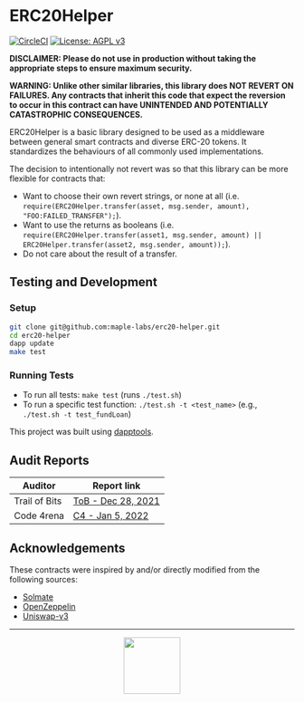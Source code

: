 # ERC20Helper

[![CircleCI](https://circleci.com/gh/maple-labs/erc20-helper/tree/main.svg?style=svg)](https://circleci.com/gh/maple-labs/erc20-helper/tree/main) [![License: AGPL v3](https://img.shields.io/badge/License-AGPL%20v3-blue.svg)](https://www.gnu.org/licenses/agpl-3.0)

**DISCLAIMER: Please do not use in production without taking the appropriate steps to ensure maximum security.**

**WARNING: Unlike other similar libraries, this  library does NOT REVERT ON FAILURES. Any contracts that inherit this code that expect the reversion to occur in this contract can have UNINTENDED AND POTENTIALLY CATASTROPHIC CONSEQUENCES.** 

ERC20Helper is a basic library designed to be used as a middleware between general smart contracts and diverse ERC-20 tokens. It standardizes the behaviours of all commonly used implementations.

The decision to intentionally not revert was so that this library can be more flexible for contracts that:
- Want to choose their own revert strings, or none at all (i.e. `require(ERC20Helper.transfer(asset, msg.sender, amount), "FOO:FAILED_TRANSFER");`).
- Want to use the returns as booleans (i.e. `require(ERC20Helper.transfer(asset1, msg.sender, amount) || ERC20Helper.transfer(asset2, msg.sender, amount));`).
- Do not care about the result of a transfer.

## Testing and Development
### Setup
```sh
git clone git@github.com:maple-labs/erc20-helper.git
cd erc20-helper
dapp update
make test
```
### Running Tests
- To run all tests: `make test` (runs `./test.sh`)
- To run a specific test function: `./test.sh -t <test_name>` (e.g., `./test.sh -t test_fundLoan`)

This project was built using [dapptools](https://github.com/dapphub/dapptools).

## Audit Reports
| Auditor | Report link |
|---|---|
| Trail of Bits | [ToB - Dec 28, 2021](https://docs.google.com/viewer?url=https://github.com/maple-labs/maple-core/files/7847684/Maple.Finance.-.Final.Report_v3.pdf) |
| Code 4rena | [C4 - Jan 5, 2022](https://code4rena.com/reports/2021-12-maple/) |

## Acknowledgements

These contracts were inspired by and/or directly modified from the following sources:

- [Solmate](https://github.com/Rari-Capital/solmate)
- [OpenZeppelin](https://github.com/OpenZeppelin/openzeppelin-contracts)
- [Uniswap-v3](https://github.com/Uniswap/uniswap-v3-core/blob/main/contracts/libraries/TransferHelper.sol)

---

<p align="center">
  <img src="https://user-images.githubusercontent.com/44272939/116272804-33e78d00-a74f-11eb-97ab-77b7e13dc663.png" height="100" />
</p>
